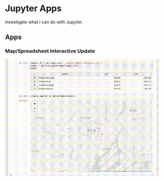 Jupyter Apps
============

Investigate what I can do with Jupyter.

## Apps

### Map/Spreadsheet Interactive Update

![Demo](assets/map-spreadsheet-app-example.gif)
